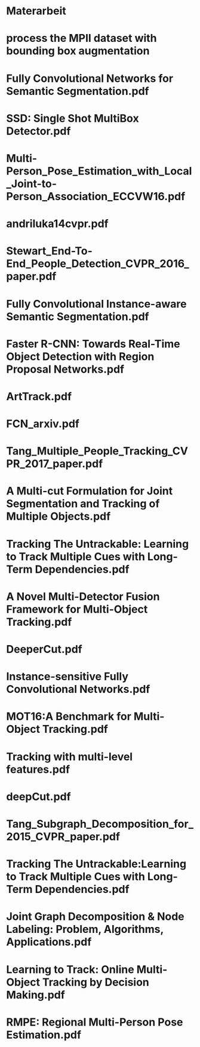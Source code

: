 # Materarbeit
# process the MPII dataset with bounding box augmentation
# Fully Convolutional Networks for Semantic Segmentation.pdf
# SSD: Single Shot MultiBox Detector.pdf
# Multi-Person_Pose_Estimation_with_Local_Joint-to-Person_Association_ECCVW16.pdf
# andriluka14cvpr.pdf
# Stewart_End-To-End_People_Detection_CVPR_2016_paper.pdf
# Fully Convolutional Instance-aware Semantic Segmentation.pdf
# Faster R-CNN: Towards Real-Time Object Detection with Region Proposal Networks.pdf
# ArtTrack.pdf
# FCN_arxiv.pdf
# Tang_Multiple_People_Tracking_CVPR_2017_paper.pdf
# A Multi-cut Formulation for Joint Segmentation and Tracking of Multiple Objects.pdf
# Tracking The Untrackable: Learning to Track Multiple Cues with Long-Term Dependencies.pdf
# A Novel Multi-Detector Fusion Framework for Multi-Object Tracking.pdf
# DeeperCut.pdf
# Instance-sensitive Fully Convolutional Networks.pdf
# MOT16:A Benchmark for Multi-Object Tracking.pdf
# Tracking with multi-level features.pdf
# deepCut.pdf
# Tang_Subgraph_Decomposition_for_2015_CVPR_paper.pdf
# Tracking The Untrackable:Learning to Track Multiple Cues with Long-Term Dependencies.pdf
# Joint Graph Decomposition & Node Labeling: Problem, Algorithms, Applications.pdf
# Learning to Track: Online Multi-Object Tracking by Decision Making.pdf
# RMPE: Regional Multi-Person Pose Estimation.pdf
